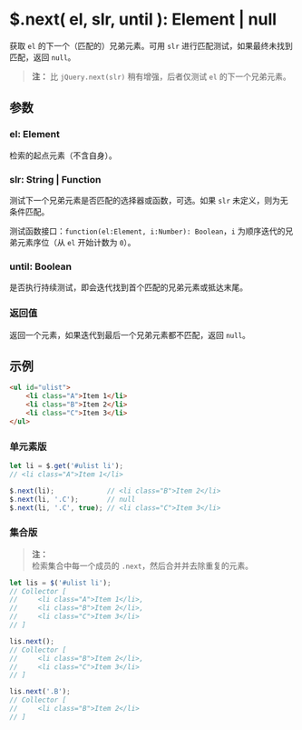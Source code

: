 # $.next( el, slr, until ): Element | null

获取 `el` 的下一个（匹配的）兄弟元素。可用 `slr` 进行匹配测试，如果最终未找到匹配，返回 `null`。

> **注：**
> 比 `jQuery.next(slr)` 稍有增强，后者仅测试 `el` 的下一个兄弟元素。


## 参数

### el: Element

检索的起点元素（不含自身）。


### slr: String | Function

测试下一个兄弟元素是否匹配的选择器或函数，可选。如果 `slr` 未定义，则为无条件匹配。

测试函数接口：`function(el:Element, i:Number): Boolean`，`i` 为顺序迭代的兄弟元素序位（从 `el` 开始计数为 `0`）。


### until: Boolean

是否执行持续测试，即会迭代找到首个匹配的兄弟元素或抵达末尾。


### 返回值

返回一个元素，如果迭代到最后一个兄弟元素都不匹配，返回 `null`。


## 示例

```html
<ul id="ulist">
    <li class="A">Item 1</li>
    <li class="B">Item 2</li>
    <li class="C">Item 3</li>
</ul>
```


### 单元素版

```js
let li = $.get('#ulist li');
// <li class="A">Item 1</li>

$.next(li);             // <li class="B">Item 2</li>
$.next(li, '.C');       // null
$.next(li, '.C', true); // <li class="C">Item 3</li>
```


### 集合版

> **注：**<br>
> 检索集合中每一个成员的 `.next`，然后合并并去除重复的元素。

```js
let lis = $('#ulist li');
// Collector [
//     <li class="A">Item 1</li>,
//     <li class="B">Item 2</li>,
//     <li class="C">Item 3</li>
// ]

lis.next();
// Collector [
//     <li class="B">Item 2</li>,
//     <li class="C">Item 3</li>
// ]

lis.next('.B');
// Collector [
//     <li class="B">Item 2</li>
// ]
```
